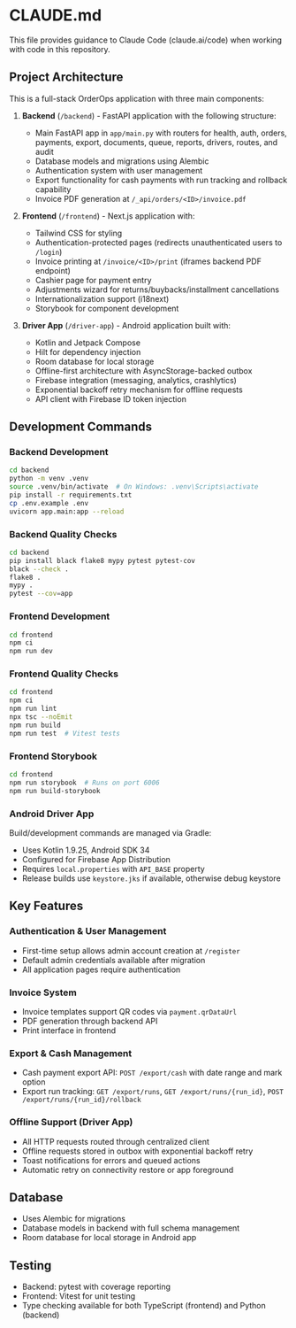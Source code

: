 # CLAUDE.md

This file provides guidance to Claude Code (claude.ai/code) when working with code in this repository.

## Project Architecture

This is a full-stack OrderOps application with three main components:

1. **Backend** (`/backend`) - FastAPI application with the following structure:
   - Main FastAPI app in `app/main.py` with routers for health, auth, orders, payments, export, documents, queue, reports, drivers, routes, and audit
   - Database models and migrations using Alembic
   - Authentication system with user management
   - Export functionality for cash payments with run tracking and rollback capability
   - Invoice PDF generation at `/_api/orders/<ID>/invoice.pdf`

2. **Frontend** (`/frontend`) - Next.js application with:
   - Tailwind CSS for styling
   - Authentication-protected pages (redirects unauthenticated users to `/login`)
   - Invoice printing at `/invoice/<ID>/print` (iframes backend PDF endpoint)
   - Cashier page for payment entry
   - Adjustments wizard for returns/buybacks/installment cancellations
   - Internationalization support (i18next)
   - Storybook for component development

3. **Driver App** (`/driver-app`) - Android application built with:
   - Kotlin and Jetpack Compose
   - Hilt for dependency injection
   - Room database for local storage
   - Offline-first architecture with AsyncStorage-backed outbox
   - Firebase integration (messaging, analytics, crashlytics)
   - Exponential backoff retry mechanism for offline requests
   - API client with Firebase ID token injection

## Development Commands

### Backend Development
```bash
cd backend
python -m venv .venv
source .venv/bin/activate  # On Windows: .venv\Scripts\activate
pip install -r requirements.txt
cp .env.example .env
uvicorn app.main:app --reload
```

### Backend Quality Checks
```bash
cd backend
pip install black flake8 mypy pytest pytest-cov
black --check .
flake8 .
mypy .
pytest --cov=app
```

### Frontend Development
```bash
cd frontend
npm ci
npm run dev
```

### Frontend Quality Checks
```bash
cd frontend
npm ci
npm run lint
npx tsc --noEmit
npm run build
npm run test  # Vitest tests
```

### Frontend Storybook
```bash
cd frontend
npm run storybook  # Runs on port 6006
npm run build-storybook
```

### Android Driver App
Build/development commands are managed via Gradle:
- Uses Kotlin 1.9.25, Android SDK 34
- Configured for Firebase App Distribution
- Requires `local.properties` with `API_BASE` property
- Release builds use `keystore.jks` if available, otherwise debug keystore

## Key Features

### Authentication & User Management
- First-time setup allows admin account creation at `/register`
- Default admin credentials available after migration
- All application pages require authentication

### Invoice System
- Invoice templates support QR codes via `payment.qrDataUrl`
- PDF generation through backend API
- Print interface in frontend

### Export & Cash Management
- Cash payment export API: `POST /export/cash` with date range and mark option
- Export run tracking: `GET /export/runs`, `GET /export/runs/{run_id}`, `POST /export/runs/{run_id}/rollback`

### Offline Support (Driver App)
- All HTTP requests routed through centralized client
- Offline requests stored in outbox with exponential backoff retry
- Toast notifications for errors and queued actions
- Automatic retry on connectivity restore or app foreground

## Database
- Uses Alembic for migrations
- Database models in backend with full schema management
- Room database for local storage in Android app

## Testing
- Backend: pytest with coverage reporting
- Frontend: Vitest for unit testing
- Type checking available for both TypeScript (frontend) and Python (backend)